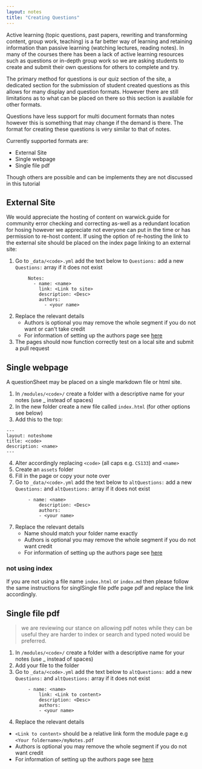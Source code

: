 ```yaml
---
layout: notes
title: "Creating Questions"
---
```


Active learning (topic questions, past papers, rewriting and transforming content, group work, teaching) is a far better way of learning and retaining information than passive learning (watching lectures, reading notes). In many of the courses there has been a lack of active learning resources such as questions or in-depth group work so we are asking students to create and submit their own questions for others to complete and try.

The primary method for questions is our quiz section of the site, a dedicated section for the submission of student created questions as this allows for many display and question formats. However there are still limitations as to what can be placed on there so this section is available for other formats.

Questions have less support for multi document formats than notes however this is something that may change if the demand is there. The format for creating these questions is very similar to that of notes.

Currently supported formats are:

- External Site
- Single webpage
- Single file pdf

Though others are possible and can be implements they are not discussed in this tutorial

## External Site

We would appreciate the hosting of content on warwick.guide for community error checking and correcting as-well as a redundant location for hosing however we appreciate not everyone can put in the time or has permission to re-host content. If using the option of re-hosting the link to the external site should be placed on the index page linking to an external site:

1. Go to `_data/<code>.yml` add the text below to `Questions:` add a new `Questions:` array if it does not exist

```
        Notes:
          - name: <name>
            link: <Link to site>
            description: <Desc>
            authors:
              - <your name>
```

2. Replace the relevant details
   - Authors is optional you may remove the whole segment if you do not want or can't take credit
   - For information of setting up the authors page see [here](contributors.html)
3. The pages should now function correctly test on a local site and submit a pull request

## Single webpage

A questionSheet may be placed on a single markdown file or html site.

1. In `/modules/<code>/` create a folder with a descriptive name for your notes (use \_ instead of spaces)
2. In the new folder create a new file called `index.html` (for other options see below)
3. Add this to the top:

```
---
layout: noteshome
title: <code>
description: <name>
---
```

4. Alter accordingly replacing `<code>` (all caps e.g. `CS133`) and `<name>`
5. Create an `assets` folder
6. Fill in the page or copy your note over
7. Go to `_data/<code>.yml` add the text below to `altQuestions:` add a new `Questions:` and `altQuestions:` array if it does not exist

```
        - name: <name>
            description: <Desc>
            authors:
            - <your name>
```

7. Replace the relevant details
   - Name should match your folder name exactly
   - Authors is optional you may remove the whole segment if you do not want credit
   - For information of setting up the authors page see [here](contributors.html)

### not using index

If you are not using a file name `index.html` or `index.md` then please follow the same instructions for singlSingle file pdfe page pdf and replace the link accordingly.

## Single file pdf

> we are reviewing our stance on allowing pdf notes
> while they can be useful they are harder to index or search
> and typed noted would be preferred.

1. In `/modules/<code>/` create a folder with a descriptive name for your notes (use \_ instead of spaces)
2. Add your file to the folder
3. Go to `_data/<code>.yml` add the text below to `altQuestions:` add a new `Questions:` and `altQuestions:` array if it does not exist

```
        - name: <name>
            link: <Link to content>
            description: <Desc>
            authors:
            - <your name>
```

4. Replace the relevant details

- `<Link to content>` should be a relative link form the module page e.g `<Your foldername>/myNotes.pdf`
- Authors is optional you may remove the whole segment if you do not want credit
- For information of setting up the authors page see [here](contributors.html)
